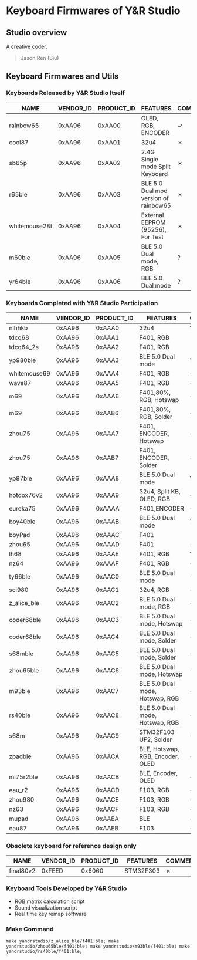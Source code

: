 # Keyboard Firmwares of Y&R Studio

## Studio overview

A creative coder.

> Jason Ren (Biu)

## Keyboard Firmwares and Utils

### Keyboards Released by Y&R Studio Itself
| NAME          | VENDOR_ID | PRODUCT_ID | FEATURES                              | COMMERCIALIZATION |
| ------------- | --------- | ---------- | ------------------------------------- | ----------------- |
| rainbow65     | 0xAA96    | 0xAA00     | OLED, RGB, ENCODER                    | &check;           |
| cool87        | 0xAA96    | 0xAA01     | 32u4                                  | &cross;           |
| sb65p         | 0xAA96    | 0xAA02     | 2.4G Single mode Split Keyboard       | &cross;           |
| r65ble        | 0xAA96    | 0xAA03     | BLE 5.0 Dual mod version of rainbow65 | &cross;           |
| whitemouse28t | 0xAA96    | 0xAA04     | External EEPROM (95256), For Test     | &cross;           |
| m60ble        | 0xAA96    | 0xAA05     | BLE 5.0 Dual mode, RGB                | &quest;           |
| yr64ble       | 0xAA96    | 0xAA06     | BLE 5.0 Dual mode                     | &quest;           |


### Keyboards Completed with Y&R Studio Participation 
| NAME         | VENDOR_ID | PRODUCT_ID | FEATURES                         | COMMERCIALIZATION |
| ------------ | --------- | ---------- | ---------------------------------| ----------------- |
| nlhhkb       | 0xAA96    | 0xAAA0     | 32u4                             | &quest;           |
| tdcq68       | 0xAA96    | 0xAAA1     | F401, RGB                        | &cross;           |
| tdcq64_2s    | 0xAA96    | 0xAAA2     | F401, RGB                        | &cross;           |
| yp980ble     | 0xAA96    | 0xAAA3     | BLE 5.0 Dual mode                | &quest;           |
| whitemouse69 | 0xAA96    | 0xAAA4     | F401, RGB                        | &check;           |
| wave87       | 0xAA96    | 0xAAA5     | F401, RGB                        | &check;           |
| m69          | 0xAA96    | 0xAAA6     | F401,80%, RGB, Hotswap           | &check;           |
| m69          | 0xAA96    | 0xAAB6     | F401,80%, RGB, Solder            | &check;           |
| zhou75       | 0xAA96    | 0xAAA7     | F401, ENCODER, Hotswap           | &check;           |
| zhou75       | 0xAA96    | 0xAAB7     | F401, ENCODER, Solder            | &check;           |
| yp87ble      | 0xAA96    | 0xAAA8     | BLE 5.0 Dual mode                | &quest;           |
| hotdox76v2   | 0xAA96    | 0xAAA9     | 32u4, Split KB, OLED, RGB        | &check;           |
| eureka75     | 0xAA96    | 0xAAAA     | F401,ENCODER                     | &check;           |
| boy40ble     | 0xAA96    | 0xAAAB     | BLE 5.0 Dual mode                | &quest;           |
| boyPad       | 0xAA96    | 0xAAAC     | F401                             | &cross;           |
| zhou65       | 0xAA96    | 0xAAAD     | F401                             | &check;           |
| lh68         | 0xAA96    | 0xAAAE     | F401, RGB                        | &quest;           |
| nz64         | 0xAA96    | 0xAAAF     | F401, RGB                        | &check;           |
| ty66ble      | 0xAA96    | 0xAAC0     | BLE 5.0 Dual mode                | &check;           |
| sci980       | 0xAA96    | 0xAAC1     | 32u4, RGB                        | &check;           |
| z_alice_ble  | 0xAA96    | 0xAAC2     | BLE 5.0 Dual mode, RGB           | &check;           |
| coder68ble   | 0xAA96    | 0xAAC3     | BLE 5.0 Dual mode, Hotswap       | &check;           |
| coder68ble   | 0xAA96    | 0xAAC4     | BLE 5.0 Dual mode, Solder        | &check;           |
| s68mble      | 0xAA96    | 0xAAC5     | BLE 5.0 Dual mode, Solder        | &check;           |
| zhou65ble    | 0xAA96    | 0xAAC6     | BLE 5.0 Dual mode, Hotswap       | &check;           |
| m93ble       | 0xAA96    | 0xAAC7     | BLE 5.0 Dual mode, Hotswap, RGB  | &check;           |
| rs40ble      | 0xAA96    | 0xAAC8     | BLE 5.0 Dual mode, Hotswap, RGB  | &check;           |
| s68m         | 0xAA96    | 0xAAC9     | STM32F103 UF2, Solder            | &check;           |
| zpadble      | 0xAA96    | 0xAACA     | BLE, Hotswap, RGB, Encoder, OLED | &check;           |
| ml75r2ble    | 0xAA96    | 0xAACB     | BLE, Encoder, OLED               | &check;           |
| eau_r2       | 0xAA96    | 0xAACD     | F103, RGB                        | &check;           |
| zhou980      | 0xAA96    | 0xAACE     | F103, RGB                        | &check;           |
| nz63         | 0xAA96    | 0xAACF     | F103, RGB                        | &check;           |
| mupad        | 0xAA96    | 0xAAEA     | BLE                              | &check;           |
| eau87        | 0xAA96    | 0xAAEB     | F103                             | &check;           |


### Obsolete keyboard for reference design only

| NAME         | VENDOR_ID | PRODUCT_ID | FEATURES                         | COMMERCIALIZATION |
| --------- | ---- | ---- | ---- | ---- |
| final80v2 | 0xFEED | 0x6060 | STM32F303 | &cross; |



### Keyboard Tools Developed by Y&R Studio

- RGB matrix calculation script
- Sound visualization script
- Real time key remap software

### Make Command
```shell
make yandrstudio/z_alice_ble/f401:ble; make yandrstudio/zhou65ble/f401:ble; make yandrstudio/m93ble/f401:ble; make yandrstudio/rs40ble/f401:ble;
```
